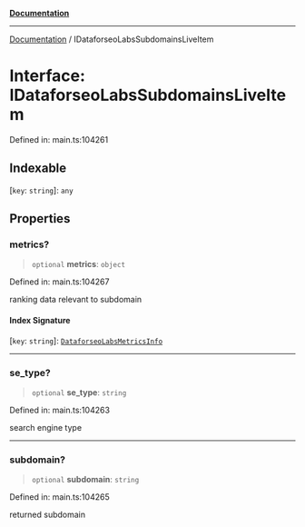 [**Documentation**](../README.md)

***

[Documentation](../README.md) / IDataforseoLabsSubdomainsLiveItem

# Interface: IDataforseoLabsSubdomainsLiveItem

Defined in: main.ts:104261

## Indexable

\[`key`: `string`\]: `any`

## Properties

### metrics?

> `optional` **metrics**: `object`

Defined in: main.ts:104267

ranking data relevant to subdomain

#### Index Signature

\[`key`: `string`\]: [`DataforseoLabsMetricsInfo`](../classes/DataforseoLabsMetricsInfo.md)

***

### se\_type?

> `optional` **se\_type**: `string`

Defined in: main.ts:104263

search engine type

***

### subdomain?

> `optional` **subdomain**: `string`

Defined in: main.ts:104265

returned subdomain
